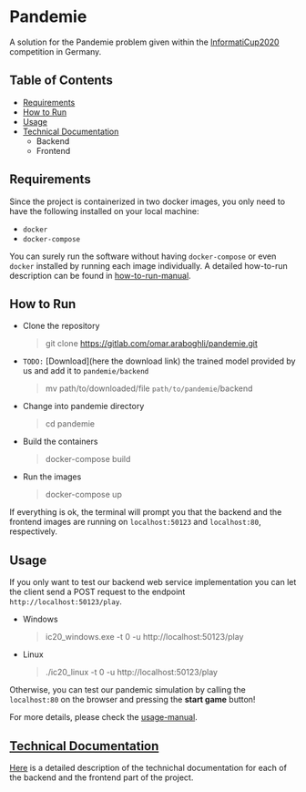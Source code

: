 # Pandemie

A solution for the Pandemie problem given within the [InformatiCup2020](https://github.com/informatiCup/informatiCup2020)
competition in Germany.


## Table of Contents
* [Requirements](#requirements)
* [How to Run](#how-to-run)
* [Usage](#usage)
* [Technical Documentation](#technical-documentation)
    * Backend
    * Frontend

## Requirements
Since the project is containerized in two docker images, you only need to have the following installed on your local machine:

* `docker`
* `docker-compose`

You can surely run the software without having `docker-compose` or even `docker` installed by running each image individually.
A detailed how-to-run description can be found in [how-to-run-manual](https://gitlab.com/omar.araboghli/pandemie/-/wikis/How-to-Run). 

## How to Run
* Clone the repository 
    
    > git clone https://gitlab.com/omar.araboghli/pandemie.git
* `TODO:` [Download](here the download link) the trained model provided by us and add it to `pandemie/backend`

    > mv path/to/downloaded/file `path/to/pandemie`/backend
* Change into pandemie directory
    
    > cd pandemie
* Build the containers
    
    > docker-compose build
* Run the images

    > docker-compose up

If everything is ok, the terminal will prompt you that the backend and the frontend images are running on
`localhost:50123` and `localhost:80`, respectively.

## Usage
If you only want to test our backend web service implementation you can 
let the client send a POST request to the endpoint `http://localhost:50123/play`.
* Windows 
    > ic20_windows.exe -t 0 -u http://localhost:50123/play
* Linux 
    > ./ic20_linux -t 0 -u http://localhost:50123/play

Otherwise, you can test our pandemic simulation by calling the `localhost:80` on the browser and pressing the **start game** button!

For more details, please check the [usage-manual](https://gitlab.com/omar.araboghli/pandemie/-/wikis/Usage).

## [Technical Documentation](https://gitlab.com/omar.araboghli/pandemie/-/wikis/Technical-Documentation)
[Here](https://gitlab.com/omar.araboghli/pandemie/-/wikis/Technical-Documentation) is a detailed description of the
technichal documentation for each of the backend and the frontend part of the project.